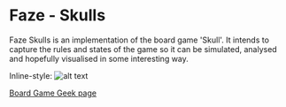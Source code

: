 # Faze - Skulls

Faze Skulls is an implementation of the board game 'Skull'. It intends to capture the rules and states of the game so it can be simulated, analysed and hopefully visualised in some interesting way.

Inline-style: 
![alt text](https://cf.geekdo-images.com/imagepagezoom/img/cjI9djpmXABPnOVZYqXUJgBRP0w=/fit-in/1200x900/filters:no_upscale():strip_icc()/pic1779340.jpg "Skull board game image")

[Board Game Geek page](https://boardgamegeek.com/boardgame/92415/skull)
 
